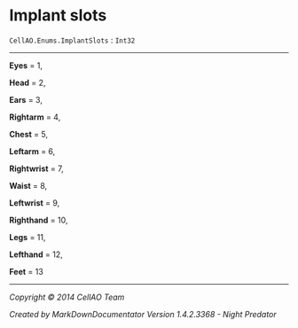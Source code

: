 # Implant slots #
`CellAO.Enums.ImplantSlots`   : `Int32`  

----------


**Eyes** = 1,

**Head** = 2,

**Ears** = 3,

**Rightarm** = 4,

**Chest** = 5,

**Leftarm** = 6,

**Rightwrist** = 7,

**Waist** = 8,

**Leftwrist** = 9,

**Righthand** = 10,

**Legs** = 11,

**Lefthand** = 12,

**Feet** = 13


----------

*Copyright © 2014 CellAO Team*

*Created by MarkDownDocumentator Version 1.4.2.3368 - Night Predator*


